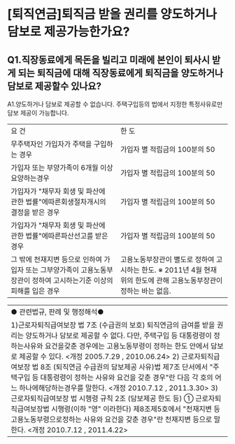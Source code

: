 # [퇴직연금]퇴직금 받을 권리를 양도하거나 담보로 제공가능한가요?
## Q1.직장동료에게 목돈을 빌리고 미래에 본인이 퇴사시 받게 되는 퇴직금에 대해 직장동료에게 퇴직금을 양도하거나 담보로 제공할수 있나요?
A1.양도하거나 담보로 제공할 수 없습니다.
주택구입등의 법에서 지정한 특정사유로만 담보 제공이 가능합니다.

<table><tbody><tr>
<td>요 건</td>
<td>
한 도</td></tr><tr>
<td>
무주택자인 가입자가 주택을 구입하는 경우</td>
<td> 가입자 별 적립금의 100분의 50</td></tr><tr>
<td>가입자 또는 부양가족이 6개월 이상 요양하는경우</td>
<td> 가입자 별 적립금의 100분의 50</td></tr><tr>
<td>가입자가 "채무자 회생 및 파산에 관한 법률"에따른회생절차개시의 결정을 받은 경우</td>
<td> 가입자 별 적립금의 100분의 50</td></tr><tr>
<td>가입자가 "채무자 회생 및 파산에 관한 법률"에따른파산선고를 받은 경우</td>
<td> 가입자 별 적립금의 100분의 50</td></tr><tr>
<td>그 밖에 천재지변 등으로 인하여 가입자 또는 그부양가족이 고용노동부장관이 정하여 고시하는기준 이상의 피해를 입은 경우</td>
<td>고용노동부장관이 별도로 정하여 고시하는 한도.
※ 2011년 4월 현재 위의 한도에 관해 고용노동부장관이정하는 바는 없음.</td></tr></tbody>
</table>



<table><tbody><tr>
<td>
● 관련법규, 판례 및 행정해석●
</td></tr><tr>
<td>1)근로자퇴직급여보장 법 7조 (수급권의 보호)
퇴직연금의 급여를 받을 권리는 양도하거나 담보로 제공할 수 없다. 다만, 주택구입 등 대통령령이 정하는사유와 요건을갖춘 경우에는 고용노동부령이 정하는 한도 안에서 담보로 제공할 수 있다.
<개정 2005.7.29 , 2010.06.24>
2) 근로자퇴직급여보장 법 8조 (퇴직연금 수급권의 담보제공 사유)법 제7조 단서에서 "주택구입 등 대통령령이 정하는 사유와 요건을 갖춘 경우"란 다음 각 호의 어느 하나에해당하는경우를 말한다. <개정 2010.7.12 , 2011.3.30>
3) 근로자퇴직급여보장 법 시행령 규칙 2조 (담보제공 한도 등)
① 근로자퇴직급여보장법 시행령(이하 "영" 이라한다) 제8조제5호에서 "천재지변 등 고용노동부령으로정하는 사유와 요건을 갖춘 경우"란 천재지변 등으로 말한다. <개정 2010.7.12 , 2011.4.22></td></tr></tbody>
</table>


